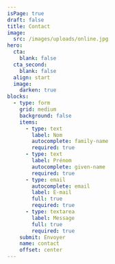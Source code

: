 ```yaml
---
isPage: true
draft: false
title: Contact
image:
  src: /images/uploads/online.jpg
hero:
  cta:
    blank: false
  cta_second:
    blank: false
  align: start
  image:
    darken: true
blocks:
  - type: form
    grid: medium
    background: false
    items:
      - type: text
        label: Nom
        autocomplete: family-name
        required: true
      - type: text
        label: Prénom
        autocomplete: given-name
        required: true
      - type: email
        autocomplete: email
        label: E-mail
        full: true
        required: true
      - type: textarea
        label: Message
        full: true
        required: true
    submit: Envoyer
    name: contact
    offset: center
---
```

